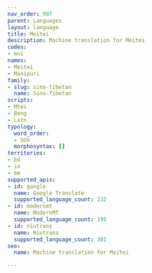 ```yaml
---
nav_order: 997
parent: Languages
layout: language
title: Meitei
description: Machine translation for Meitei
codes:
- mni
names:
- Meitei
- Manipuri
family:
- slug: sino-tibetan
  name: Sino-Tibetan
scripts:
- Mtei
- Beng
- Latn
typology:
  word_order:
  - SOV
  morphosyntax: []
territories:
- bd
- in
- mm
supported_apis:
- id: google
  name: Google Translate
  supported_language_count: 132
- id: modernmt
  name: ModernMT
  supported_language_count: 195
- id: niutrans
  name: Niutrans
  supported_language_count: 381
seo:
  name: Machine translation for Meitei

---
```


